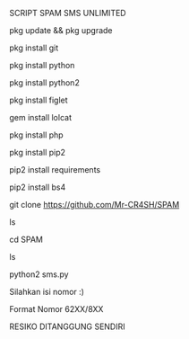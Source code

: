 SCRIPT SPAM SMS UNLIMITED

pkg update && pkg upgrade

pkg install git

pkg install python

pkg install python2

pkg install figlet

gem install lolcat

pkg install php

pkg install pip2

pip2 install requirements

pip2 install bs4

git clone https://github.com/Mr-CR4SH/SPAM

ls

cd SPAM

ls

python2 sms.py

Silahkan isi nomor :)

Format Nomor 62XX/8XX

RESIKO DITANGGUNG SENDIRI
